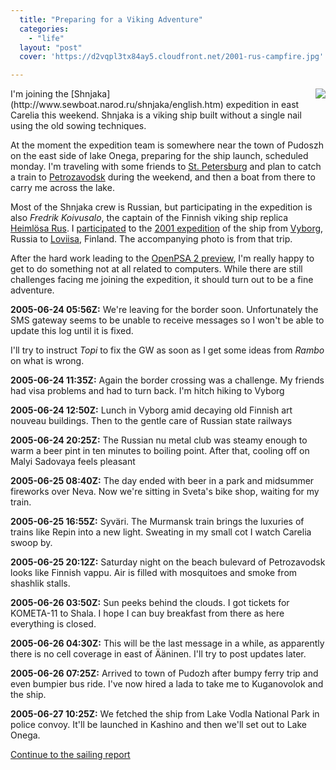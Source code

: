 ```yaml
---
  title: "Preparing for a Viking Adventure"
  categories: 
    - "life"
  layout: "post"
  cover: 'https://d2vqpl3tx84ay5.cloudfront.net/2001-rus-campfire.jpg'

---
```

<img src="https://d2vqpl3tx84ay5.cloudfront.net/2001-rus-campfire.jpg" align="right" style="margin-left: 5px;" />
I'm joining the [Shnjaka](http://www.sewboat.narod.ru/shnjaka/english.htm) expedition in east Carelia this weekend. Shnjaka is a viking ship built without a single nail using the old sowing techniques.

At the moment the expedition team is somewhere near the town of Pudoszh on the east side of lake Onega, preparing for the ship launch, scheduled monday. I'm traveling with some friends to [St. Petersburg](http://en.wikipedia.org/wiki/Saint_Petersburg) and plan to catch a train to [Petrozavodsk](http://en.wikipedia.org/wiki/Petrozavodsk) during the weekend, and then a boat from there to carry me across the lake.

Most of the Shnjaka crew is Russian, but participating in the expedition is also _Fredrik Koivusalo_, the captain of the Finnish viking ship replica [Heiml&ouml;sa Rus](http://www.qnet.fi/rus-project/). I [participated](http://bergie.iki.fi/midcom-permalink-225dc1e9ab784ee98ce19e0803a96ba7) to the [2001 expedition](http://www.qnet.fi/rus-project/Voyage2001.html) of the ship from [Vyborg](http://en.wikipedia.org/wiki/Vyborg), Russia to [Loviisa](http://en.wikipedia.org/wiki/Loviisa), Finland. The accompanying photo is from that trip.

After the hard work leading to the [OpenPSA 2 preview](http://bergie.iki.fi/midcom-permalink-612a8f963c58a9bd0304e33c7b59df88), I'm really happy to get to do something not at all related to computers. While there are still challenges facing me joining the expedition, it should turn out to be a fine adventure.

__2005-06-24 05:56Z:__ We're leaving for the border soon. Unfortunately the SMS gateway seems to be
unable to receive messages so I won't be able to update this log until it is fixed.

I'll try to instruct _Topi_ to fix the GW as soon as I get some ideas from
_Rambo_ on what is wrong.

__2005-06-24 11:35Z:__ Again the border crossing was a challenge. My friends had visa problems and had to turn back. I'm hitch hiking to Vyborg

__2005-06-24 12:50Z:__ Lunch in Vyborg amid decaying old Finnish art nouveau buildings. Then to the gentle care of Russian state railways

__2005-06-24 20:25Z:__ The Russian nu metal club was steamy enough to warm a beer pint in ten minutes to boiling point. After that, cooling off on Malyi Sadovaya feels pleasant

__2005-06-25 08:40Z:__ The day ended with beer in a park and midsummer fireworks over Neva. Now we're sitting in Sveta's bike shop, waiting for my train.

__2005-06-25 16:55Z:__ Syv&auml;ri. The Murmansk train brings the luxuries of trains like Repin into a new light. Sweating in my small cot I watch Carelia swoop by.

__2005-06-25 20:12Z:__ Saturday night on the beach bulevard of Petrozavodsk looks like Finnish vappu. Air is filled with mosquitoes and smoke from shashlik stalls.

__2005-06-26 03:50Z:__ Sun peeks behind the clouds. I got tickets for KOMETA-11 to Shala. I hope I can buy breakfast from there as here everything is closed.

__2005-06-26 04:30Z:__ This will be the last message in a while, as apparently there is no cell coverage in east of &Auml;&auml;ninen. I'll try to post updates later.

__2005-06-26 07:25Z:__ Arrived to town of Pudozh after bumpy ferry trip and even bumpier bus ride. I've now hired a lada to take me to Kuganovolok and the ship.

__2005-06-27 10:25Z:__ We fetched the ship from Lake Vodla National Park in police convoy. It'll be launched in Kashino and then we'll set out to Lake Onega.

[Continue to the sailing report](http://bergie.iki.fi/midcom-permalink-8a379b874a5dd7f095e57846fcd86424)
